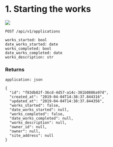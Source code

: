 # 1. Starting the works

![](/static/screen1.png)

`POST /api/v1/applications`

    works_started: bool
    date_works_started: date
    works_completed: bool
    date_works_completed: date
    works_description: str

### Returns

    application: json

    {
      "id": "f83db82f-36cd-4d57-a14c-381b0886a97d",
      "created_at": "2019-04-04T14:38:37.844316",
      "updated_at": "2019-04-04T14:38:37.844356",
      "works_started": false,
      "date_works_started": null,
      "works_completed": false,
      "date_works_completed": null,
      "works_description": null,
      "owner_id": null,
      "owner": null,
      "site_address": null
    }
